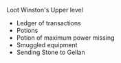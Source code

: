 Loot Winston's Upper level
- Ledger of transactions
- Potions
- Potion of maximum power missing
- Smuggled equipment
- Sending Stone to Gellan
